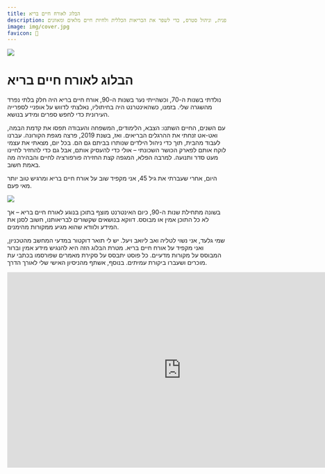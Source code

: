 ```yaml
---
title: הבלוג לאורח חיים בריא
description: בלוג לאורח חיים בריא מציע מדריכים וטיפים לחיים בריאים, כולל תזונה מאוזנת, פעילות גופנית, וניהול סטרס, כדי לשפר את הבריאות הכללית ולחיות חיים מלאים ומאוזנים.
image: img/cover.jpg
favicon: 🧘
---
```


![](img/cover.jpg)
# הבלוג לאורח חיים בריא

נולדתי בשנות ה-70, וכשהייתי נער בשנות ה-90, אורח חיים בריא היה חלק בלתי נפרד מהשגרה שלי. בזמנו, כשהאינטרנט היה בחיתוליו, נאלצתי לדווש על אופניי לספרייה העירונית כדי לחפש ספרים ומידע בנושא.

עם השנים, החיים השתנו: הצבא, הלימודים, המשפחה והעבודה תפסו את קדמת הבמה, ואט-אט זנחתי את ההרגלים הבריאים. ואז, בשנת 2019, פרצה מגפת הקורונה. עברנו לעבוד מהבית, תוך כדי ניהול הילדים שנותרו בביתם גם הם. בכל יום, מצאתי את עצמי לוקח אותם לפארק הכושר השכונתי – אולי כדי להעסיק אותם, אבל גם כדי להחזיר לחיינו מעט סדר ותנועה. למרבה הפלא, המגפה קצת החזירה פורפורציה לחיים והבהירה מה באמת חשוב.

היום, אחרי שעברתי את גיל 45, אני מקפיד שוב על אורח חיים בריא ומרגיש טוב יותר מאי פעם.

![](img/me.jpg)

בשונה מתחילת שנות ה-90, כיום האינטרנט מוצף בתוכן בנוגע לאורח חיים בריא – אך לא כל התוכן אמין או מבוסס. דווקא בנושאים שקשורים לבריאותנו, חשוב לסנן את המידע ולוודא שהוא מגיע ממקורות מהימנים.

שמי גלעד, אני נשוי לטליה ואב ליואב ויעל. יש לי תואר דוקטור במדעי המחשב מהטכניון, ואני מקפיד על אורח חיים בריא. מטרת הבלוג הזה היא להנגיש מידע אמין וברור המבוסס על מקורות מדעיים. כל פוסט יתבסס על סקירת מאמרים שפורסמו בכתבי עת מוכרים ושעברו ביקורת עמיתים. בנוסף, אשתף מהניסיון האישי שלי לאורך הדרך.

<iframe 
width=800
height=450
src="https://www.youtube.com/embed/mcOmWqc8O64?si=AtYI3WW7uaVytzlT" 
title="YouTube video player" 
frameborder="0" 
allow="accelerometer; autoplay; clipboard-write; encrypted-media; gyroscope; picture-in-picture; web-share" 
referrerpolicy="strict-origin-when-cross-origin" 
allowfullscreen></iframe>
